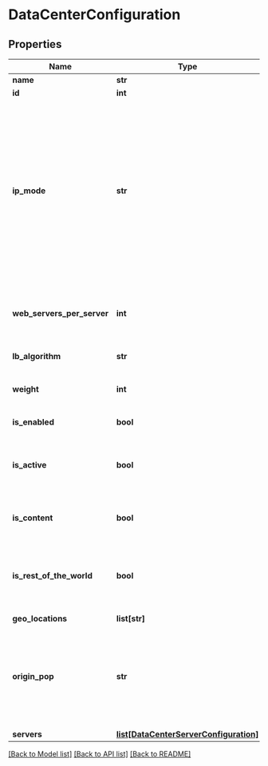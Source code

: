 # DataCenterConfiguration

## Properties
Name | Type | Description | Notes
------------ | ------------- | ------------- | -------------
**name** | **str** | Data center name | 
**id** | **int** | Data center id | [optional] 
**ip_mode** | **str** | Load-balancing mode.&lt;br/&gt;Possible values:&lt;ul&gt;&lt;li&gt;&lt;b&gt;SINGLE_IP&lt;/b&gt; - Use it only when you need to support multiple ports. Allows a single active server listening on multiple ports, plus the option of a single standby server. Traffic is distributed across the server ports.&lt;br/&gt;&lt;b&gt;Note&lt;/b&gt;: The server address must be a valid IP address (i.e. not host/domain name).&lt;br/&gt;SINGLE_IP is applicable only for datacenters. It may not be used when dataCenterMode &#x3D; ‘SINGLE_SERVER’.&lt;/li&gt;&lt;li&gt;&lt;b&gt;MULTIPLE_IP&lt;/b&gt; – Allows one or more origin servers having a single webserver and listening port per server. Traffic is distributed across servers.&lt;/li&gt;&lt;/ul&gt; | [optional] [default to 'MULTIPLE_IP']
**web_servers_per_server** | **int** | When IP mode &#x3D; SINGLE_IP, number of webservers per server. Each webserver listens to different port. E.g. when webServersPerServer &#x3D; 5, HTTP traffic will use ports 80-84 while HTTPS traffic will use ports 443-447 | [optional] [default to 1]
**lb_algorithm** | **str** | Specifies how to load balance between the servers of this data center | [optional] [default to 'LB_LEAST_PENDING_REQUESTS']
**weight** | **int** | Weight in pecentage. Mandatory if lbAlgorithm &#x3D; WEIGHTED_LB. Then, total weights of all data centers must be equal to 100 | [optional] 
**is_enabled** | **bool** | For each site, at least one data center must be enabled | [optional] [default to True]
**is_active** | **bool** | Specify false to define a standby datacenter. No more than one data center can be defined as standby. Failover to standby data center is performed only when no other active data center is available | [optional] [default to True]
**is_content** | **bool** | When true, this data center will only handle requests that were routed to it using application delivery forward rules. If true, must be an active data center. | [optional] [default to False]
**is_rest_of_the_world** | **bool** | When global lbAlgorithm &#x3D; GEO_PREFERRED or GEO_REQUIRED, exactly one data center must have isRestOfTheWorld &#x3D; true. This data center will handle traffic from any region that is not assigned to a specific data center. | [optional] [default to False]
**geo_locations** | **list[str]** |  | [optional] 
**origin_pop** | **str** | The ID of the PoP that serves as an access point between Imperva and the customer’s origin server. For example: \&quot;lax\&quot;, for Los Angeles. When not specified, all Imperva PoPs can send traffic to this data center. The list of available PoPs is documented at: https://docs.imperva.com/bundle/cloud-application-security/page/more/pops.htm | [optional] 
**servers** | [**list[DataCenterServerConfiguration]**](DataCenterServerConfiguration.md) |  | [optional] 

[[Back to Model list]](../README.md#documentation-for-models) [[Back to API list]](../README.md#documentation-for-api-endpoints) [[Back to README]](../README.md)

